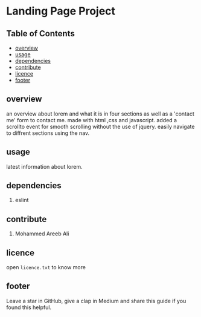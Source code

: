 # Landing Page Project

## Table of Contents

* [overview](#overview)
* [usage](#usage)
* [dependencies](#dependencies)
* [contribute](#contribute)
* [licence](#licence)
* [footer](#footer)

## overview
an overview about lorem and what it is in four sections as well as a 'contact me' form to contact me. made with html ,css and javascript. added a scrollto event for smooth scrolling without the use of jquery. easily navigate to diffrent sections using the nav.
## usage
latest information about lorem.
## dependencies
1. eslint
## contribute
1. Mohammed Areeb Ali
## licence
open `licence.txt` to know more
## footer 
Leave a star in GitHub, give a clap in Medium and share this guide if you found this helpful.
